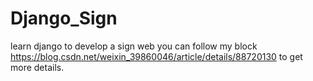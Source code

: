 # Django_Sign
learn django to develop a sign web
you can follow my block https://blog.csdn.net/weixin_39860046/article/details/88720130 to get more details.
